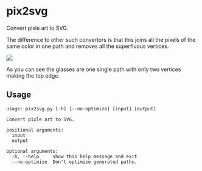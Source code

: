 pix2svg
=======

Convert pixle art to SVG.

The difference to other such convertors is that this joins all
the pixels of the same color in one path and removes all the
superfluous vertices.

![](http://i.imgur.com/VHPuQvc.png)

As you can see the glasses are one single path with only two
vertices making the top edge.

Usage
-----

	usage: pix2svg.py [-h] [--no-optimize] [input] [output]
	
	Convert pixle art to SVG.
	
	positional arguments:
	  input
	  output
	
	optional arguments:
	  -h, --help     show this help message and exit
	  --no-optimize  Don't optimize generated paths.
